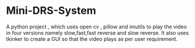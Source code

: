 # Mini-DRS-System
A python project , which uses open cv , pillow and imutils to play the video in four versions namely  slow,fast,fast reverse and slow reverse. It also uses tkinker to create a GUI so that the video plays as per user requirement.
